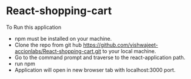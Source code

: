 # React-shopping-cart

To Run this application

- npm must be installed on your machine.
- Clone the repo from git hub https://github.com/vishwajeet-accionlabs/React-shopping-cart.git to your local machine.
- Go to the command prompt and traverse to the react-application path.
- run npm
- Application will open in new browser tab with localhost:3000 port.
